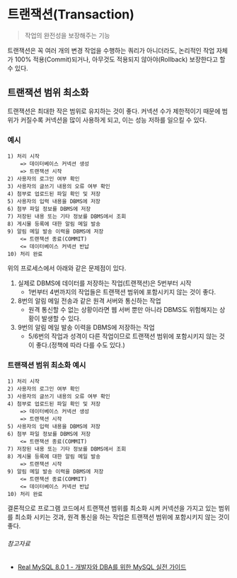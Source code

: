 # 트랜잭션(Transaction)

> 작업의 완전성을 보장해주는 기능

트랜잭션은 꼭 여러 개의 변경 작업을 수행하는 쿼리가 아니더라도, 논리적인 작업 자체가 100% 적용(Commit)되거나, 아무것도 적용되지 않아야(Rollback) 보장한다고 할 수 있다.

## 트랜잭션 범위 최소화

트랜잭션은 최대한 작은 범위로 유지하는 것이 좋다. 커넥션 수가 제한적이기 때문에 범위가 커질수록 커넥션을 많이 사용하게 되고, 이는 성능 저하를 일으킬 수 있다.

### 예시

```text
1) 처리 시작
    => 데이터베이스 커넥션 생성
    => 트랜잭션 시작
2) 사용자의 로그인 여부 확인
3) 사용자의 글쓰기 내용의 오류 여부 확인
4) 첨부로 업로드된 파일 확인 및 저장
5) 사용자의 입력 내용을 DBMS에 저장
6) 첨부 파일 정보를 DBMS에 저장
7) 저장된 내용 또는 기타 정보를 DBMS에서 조회
8) 게시물 등록에 대한 알림 메일 발송
9) 알림 메일 발송 이력을 DBMS에 저장
    <= 트랜잭션 종료(COMMIT)
    <= 데이터베이스 커넥션 반납
10) 처리 완료
```

위의 프로세스에서 아래와 같은 문제점이 있다.

1. 실제로 DBMS에 데이터를 저장하는 작업(트랜잭션)은 5번부터 시작
    - 1번부터 4번까지의 작업들은 트랜잭션 범위에 포함시키지 않는 것이 좋다.
2. 8번의 알림 메일 전송과 같은 원격 서버와 통신하는 작업
    - 원격 통신할 수 없는 상황이라면 웹 서버 뿐만 아니라 DBMS도 위험해지는 상황이 발생할 수 있다.
3. 9번의 알림 메일 발송 이력을 DBMS에 저장하는 작업
    - 5/6번의 작업과 성격이 다른 작업이므로 트랜잭션 범위에 포함시키지 않는 것이 좋다.(정책에 따라 다를 수도 있다.)

### 트랜잭션 범위 최소화 예시

```text
1) 처리 시작
2) 사용자의 로그인 여부 확인
3) 사용자의 글쓰기 내용의 오류 여부 확인
4) 첨부로 업로드된 파일 확인 및 저장
    => 데이터베이스 커넥션 생성
    => 트랜잭션 시작
5) 사용자의 입력 내용을 DBMS에 저장
6) 첨부 파일 정보를 DBMS에 저장
    <= 트랜잭션 종료(COMMIT)
7) 저장된 내용 또는 기타 정보를 DBMS에서 조회
8) 게시물 등록에 대한 알림 메일 발송
    => 트랜잭션 시작
9) 알림 메일 발송 이력을 DBMS에 저장
    <= 트랜잭션 종료(COMMIT)
    <= 데이터베이스 커넥션 반납
10) 처리 완료
```

결론적으로 프로그램 코드에서 트랜잭션 범위를 최소화 시켜 커넥션을 가지고 있는 범위를 최소화 시키는 것과, 원격 통신을 하는 작업은 트랜잭션 범위에 포함시키지 않는 것이 좋다.

###### 참고자료

- [Real MySQL 8.0 1 - 개발자와 DBA를 위한 MySQL 실전 가이드](https://www.nl.go.kr/seoji/contents/S80100000000.do?schM=intgr_detail_view_isbn&page=1&pageUnit=10&schType=simple&schStr=Real+MySQL&isbn=9791158392703&cipId=228440237%2C)